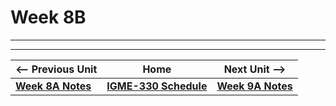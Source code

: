 # Week 8B




<hr><hr>

| <-- Previous Unit | Home | Next Unit -->
| --- | --- | --- 
| [**Week 8A Notes**](08A.md)     |  [**IGME-330 Schedule**](../schedule.md) | [**Week 9A Notes**](09A.md) 
